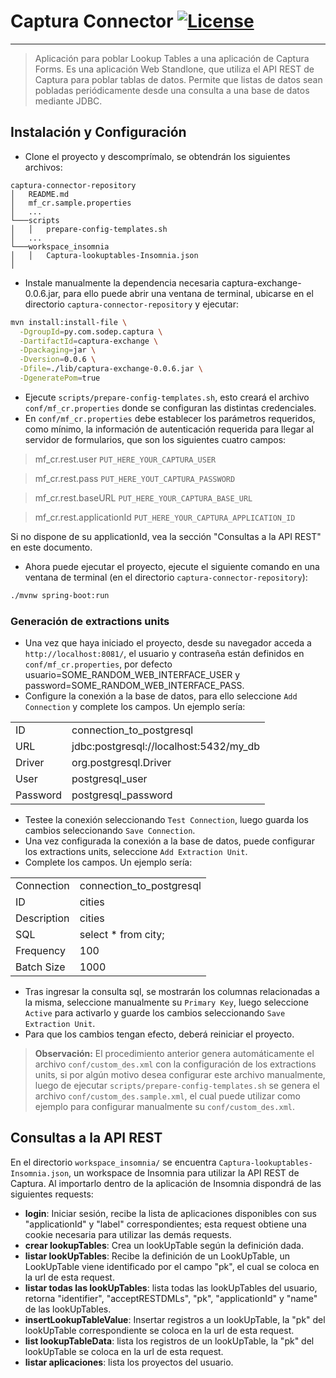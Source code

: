 # Captura Connector [![License](https://img.shields.io/badge/License-Apache%202.0-blue.svg)](https://opensource.org/licenses/Apache-2.0)
---
> Aplicación para poblar Lookup Tables a una aplicación de Captura Forms.
> Es una aplicación Web Standlone, que utiliza el API REST de Captura para poblar tablas de datos.
>Permite que listas de datos sean pobladas periódicamente desde una consulta a una base de datos mediante JDBC.
## Instalación y Configuración
* Clone el proyecto y descomprímalo, se obtendrán los siguientes archivos:
```
captura-connector-repository
│   README.md
│   mf_cr.sample.properties   
│   ...
└───scripts
│   │   prepare-config-templates.sh
│   ...
└───workspace_insomnia
│   │   Captura-lookuptables-Insomnia.json
│
```
* Instale manualmente la dependencia necesaria captura-exchange-0.0.6.jar, para ello puede abrir una ventana de terminal, ubicarse en el directorio `captura-connector-repository` y ejecutar:
```sh
mvn install:install-file \
  -DgroupId=py.com.sodep.captura \
  -DartifactId=captura-exchange \
  -Dpackaging=jar \
  -Dversion=0.0.6 \
  -Dfile=./lib/captura-exchange-0.0.6.jar \
  -DgeneratePom=true
```
* Ejecute `scripts/prepare-config-templates.sh`, esto creará el archivo `conf/mf_cr.properties` donde se configuran las distintas credenciales.
* En `conf/mf_cr.properties` debe establecer los parámetros requeridos, como mínimo, la información de autenticación requerida para llegar al servidor de formularios, que son los siguientes cuatro campos:

> mf_cr.rest.user `PUT_HERE_YOUR_CAPTURA_USER`

> mf_cr.rest.pass `PUT_HERE_YOUT_CAPTURA_PASSWORD`

> mf_cr.rest.baseURL `PUT_HERE_YOUR_CAPTURA_BASE_URL`

> mf_cr.rest.applicationId `PUT_HERE_YOUR_CAPTURA_APPLICATION_ID`

Si no dispone de su applicationId, vea la sección "Consultas a la API REST" en este documento.
* Ahora puede ejecutar el proyecto, ejecute el siguiente comando en una ventana de terminal (en el directorio `captura-connector-repository`):
```sh
./mvnw spring-boot:run
```
### Generación de extractions units
* Una vez que haya iniciado el proyecto, desde su navegador acceda a `http://localhost:8081/`, el usuario y contraseña están definidos en `conf/mf_cr.properties`, por defecto usuario=SOME_RANDOM_WEB_INTERFACE_USER y password=SOME_RANDOM_WEB_INTERFACE_PASS.
* Configure la conexión a la base de datos, para ello seleccione `Add Connection` y complete los campos. Un ejemplo sería:

| | |
| ------ | ------ |
| ID | connection_to_postgresql |
| URL| jdbc:postgresql://localhost:5432/my_db |
| Driver | org.postgresql.Driver |
| User | postgresql_user |
| Password | postgresql_password |
* Testee la conexión seleccionando  `Test Connection`, luego guarda los cambios seleccionando `Save Connection`.
* Una vez configurada la conexión a la base de datos, puede configurar los extractions units, seleccione `Add Extraction Unit`.
* Complete los campos. Un ejemplo sería:

| | |
| ------ | ------ |
| Connection | connection_to_postgresql |
| ID| cities |
| Description | cities |
| SQL | select * from city; |
| Frequency | 100 |
| Batch Size | 1000 |
* Tras ingresar la consulta sql, se mostrarán los columnas relacionadas a la misma, seleccione manualmente su `Primary Key`, luego seleccione `Active` para activarlo y guarde los cambios seleccionando `Save Extraction Unit`.
* Para que los cambios tengan efecto, deberá reiniciar el proyecto.

>**Observación:** El procedimiento anterior genera automáticamente el archivo `conf/custom_des.xml` con la configuración de los extractions units, si por algún motivo desea configurar este archivo manualmente, luego de ejecutar `scripts/prepare-config-templates.sh` se genera el archivo `conf/custom_des.sample.xml`, el cual puede utilizar como ejemplo para configurar manualmente su `conf/custom_des.xml`.
## Consultas a la API REST
En el directorio `workspace_insomnia/` se encuentra `Captura-lookuptables-Insomnia.json`, un workspace de Insomnia para utilizar la API REST de Captura. Al importarlo dentro de la aplicación de Insomnia dispondrá de las siguientes requests:
* **login**: Iniciar sesión, recibe la lista de aplicaciones disponibles con sus "applicationId" y "label" correspondientes; esta request obtiene una cookie necesaria para utilizar las demás requests.
* **crear lookupTables**: Crea un lookUpTable según la definición dada.
* **listar lookUpTables**: Recibe la definición de un LookUpTable, un LookUpTable viene identificado por el campo "pk", el cual se coloca en la url de esta request.
* **listar todas las lookUpTables**: lista todas las lookUpTables del usuario, retorna "identifier", "acceptRESTDMLs", "pk", "applicationId" y "name" de las lookUpTables.
* **insertLookupTableValue**: Insertar registros a un lookUpTable, la "pk" del lookUpTable correspondiente se coloca en la url de esta request.
* **list lookupTableData**: lista los registros de un lookUpTable, la "pk" del lookUpTable se coloca en la url de esta request.
* **listar aplicaciones**: lista los proyectos del usuario.



